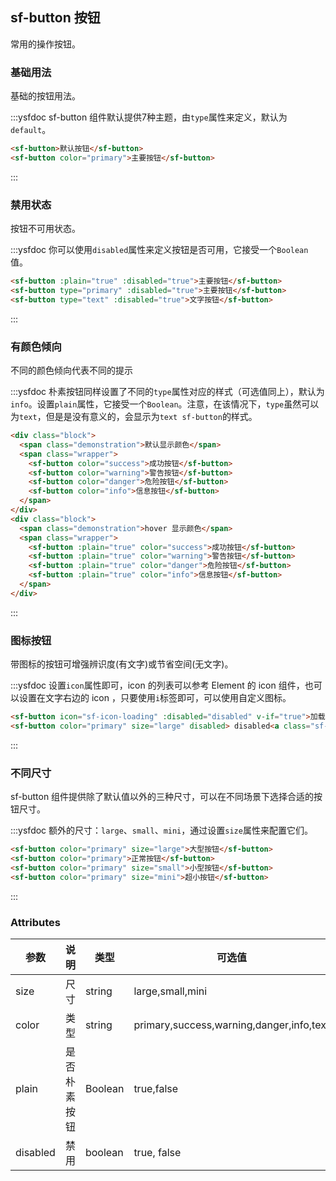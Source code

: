 ## sf-button 按钮
常用的操作按钮。

### 基础用法

基础的按钮用法。

:::ysfdoc sf-button 组件默认提供7种主题，由`type`属性来定义，默认为`default`。

```html
<sf-button>默认按钮</sf-button>
<sf-button color="primary">主要按钮</sf-button>
```
:::

### 禁用状态

按钮不可用状态。

:::ysfdoc 你可以使用`disabled`属性来定义按钮是否可用，它接受一个`Boolean`值。

```html
<sf-button :plain="true" :disabled="true">主要按钮</sf-button>
<sf-button type="primary" :disabled="true">主要按钮</sf-button>
<sf-button type="text" :disabled="true">文字按钮</sf-button>
```
:::

### 有颜色倾向

不同的颜色倾向代表不同的提示

:::ysfdoc 朴素按钮同样设置了不同的`type`属性对应的样式（可选值同上），默认为`info`。设置`plain`属性，它接受一个`Boolean`。注意，在该情况下，`type`虽然可以为`text`，但是是没有意义的，会显示为`text sf-button`的样式。

```html
<div class="block">
  <span class="demonstration">默认显示颜色</span>
  <span class="wrapper">
    <sf-button color="success">成功按钮</sf-button>
    <sf-button color="warning">警告按钮</sf-button>
    <sf-button color="danger">危险按钮</sf-button>
    <sf-button color="info">信息按钮</sf-button>
  </span>
</div>
<div class="block">
  <span class="demonstration">hover 显示颜色</span>
  <span class="wrapper">
    <sf-button :plain="true" color="success">成功按钮</sf-button>
    <sf-button :plain="true" color="warning">警告按钮</sf-button>
    <sf-button :plain="true" color="danger">危险按钮</sf-button>
    <sf-button :plain="true" color="info">信息按钮</sf-button>
  </span>
</div>
```
:::

### 图标按钮

带图标的按钮可增强辨识度(有文字)或节省空间(无文字)。

:::ysfdoc 设置`icon`属性即可，icon 的列表可以参考 Element 的 icon 组件，也可以设置在文字右边的 icon ，只要使用`i`标签即可，可以使用自定义图标。

```html
<sf-button icon="sf-icon-loading" :disabled="disabled" v-if="true">加载</sf-button>
<sf-button color="primary" size="large" disabled> disabled<a class="sf-icon sf-icon-date"></a></sf-button>

```
:::



### 不同尺寸

sf-button 组件提供除了默认值以外的三种尺寸，可以在不同场景下选择合适的按钮尺寸。

:::ysfdoc 额外的尺寸：`large`、`small`、`mini`，通过设置`size`属性来配置它们。

```html
<sf-button color="primary" size="large">大型按钮</sf-button>
<sf-button color="primary">正常按钮</sf-button>
<sf-button color="primary" size="small">小型按钮</sf-button>
<sf-button color="primary" size="mini">超小按钮</sf-button>
```
:::

### Attributes
| 参数      | 说明    | 类型      | 可选值       | 默认值   |
|---------- |-------- |---------- |-------------  |-------- |
| size     | 尺寸   | string  |   large,small,mini            |    —     |
| color     | 类型   | string    |   primary,success,warning,danger,info,text |     —    |
| plain     | 是否朴素按钮   | Boolean    | true,false | false   |
| disabled  | 禁用    | boolean   | true, false   | false   |
